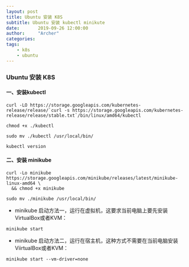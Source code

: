 ```yaml
---
layout: post
title: Ubuntu 安装 K8S
subtitle: Ubuntu 安装 kubectl minikute
date:       2019-09-26 12:00:00
author:     "Archer"
categories: 
tags:
    - k8s
    - ubuntu
---
```


### Ubuntu 安装 K8S

#### 一、安装kubectl
```text
curl -LO https://storage.googleapis.com/kubernetes-release/release/`curl -s https://storage.googleapis.com/kubernetes-release/release/stable.txt`/bin/linux/amd64/kubectl
```
```text
chmod +x ./kubectl
```
```text
sudo mv ./kubectl /usr/local/bin/
```
```text
kubectl version
```

#### 二、安装 minikube
```text
curl -Lo minikube https://storage.googleapis.com/minikube/releases/latest/minikube-linux-amd64 \
  && chmod +x minikube
```
```text
sudo mv ./minikube /usr/local/bin/
```
- minikube 启动方法一，运行在虚拟机，这要求当前电脑上要先安装VirtualBox或者KVM：
```text
minikube start
```

- minikube 启动方法二，运行在宿主机，这种方式不需要在当前电脑安装ViirtualBox或者KVM：
```text
minikube start --vm-driver=none
```